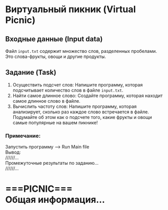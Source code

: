 # Виртуальный пикник (Virtual Picnic)
## Входные данные (Input data)
Файл `input.txt` содержит множество слов, разделенных
пробелами. Это слова-фрукты, овощи и другие продукты. 
## Задание (Task)
1) Осуществить подсчет слов:
   Напишите программу, которая подсчитывает количество слов в
   файле `input.txt`.
2) Найти самое длинное слово:
   Создайте программу, которая находит самое длинное слово в
   файле.
3) Вычислить частоту слов:
   Напишите программу, которая анализирует, сколько раз каждое
   слово встречается в файле. Подумайте об этом как о подсчете того,
   какие фрукты и овощи самые популярные на вашем пикнике!

### Примечание:
Запустить программу --> Run Main file  
Вывод:  
//////...  
Промежуточные результаты по заданию...  
//////...  
  
===PICNIC===  
Общая информация...  
============